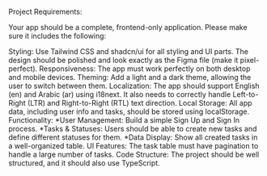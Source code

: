 Project Requirements:

Your app should be a complete, frontend-only application. Please make sure it includes the following:

Styling: Use Tailwind CSS and shadcn/ui for all styling and UI parts. The design should be polished and look exactly as the Figma file (make it pixel-perfect).
Responsiveness: The app must work perfectly on both desktop and mobile devices.
Theming: Add a light and a dark theme, allowing the user to switch between them.
Localization: The app should support English (en) and Arabic (ar) using i18next. It also needs to correctly handle Left-to-Right (LTR) and Right-to-Right (RTL) text direction.
Local Storage: All app data, including user info and tasks, should be stored using localStorage.
Functionality:
*User Management: Build a simple Sign Up and Sign In process.
*Tasks & Statuses: Users should be able to create new tasks and define different statuses for them.
\*Data Display: Show all created tasks in a well-organized table.
UI Features: The task table must have pagination to handle a large number of tasks.
Code Structure: The project should be well structured, and it should also use TypeScript.
